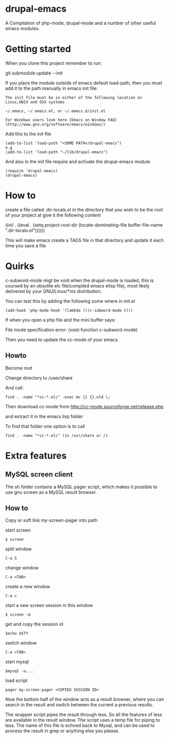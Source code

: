drupal-emacs
============

A Compilation of php-mode, drupal-mode and a number of other useful emacs modules. 

Getting started
===============
When you clone this project remember to run:

git submodule update --init

If you place the module outside of emacs default load-path, then you must add it to the path manually in emacs init file:

    The init file must be in either of the following location on Linux,UNIX and OSX systems
    
    ~/.emacs, ~/.emacs.el, or ~/.emacs.d/init.el
    
    For Windows users look here [Emacs on Window FAQ](http://www.gnu.org/software/emacs/windows/)

Add this to the init file

    (add-to-list 'load-path "<SOME PATH>/drupal-emacs")
    e.g
    (add-to-list 'load-path "~/lib/drupal-emacs")

And also in the init file require and activate the drupal-emacs module

    (require 'drupal-emacs)
    (drupal-emacs)

How to
======
create a file called .dir-locals.el in the directory that you wish to be the root of your project at give it the following content

((nil . ((eval . (setq project-root-dir (locate-dominating-file buffer-file-name ".dir-locals.el"))))))

This will make emacs create a TAGS file in that directory and update it each time you save a file

Quirks
======
c-subword-mode migt be void when the drupal-mode is loaded, this is coursed by an obsolite elc file(compiled emacs elisp file), most likely delivered by your GNU/Linux/*nix distribution.

You can test this by adding the following some where in init.el
 
    (add-hook 'php-mode-hook '(lambda ()(c-subword-mode t)))

If when you open a php file and the mini buffer says:

File mode specification error: (void-function c-subword-mode)

Then you need to update the cc-mode of your emacs.

Howto
-----
Become root

Change directory to /user/share

And call:

    find . -name "*cc-*.elc" -exec mv {} {}.old \;

Then download cc-mode from http://cc-mode.sourceforge.net/release.php

and extract it in the emacs lisp folder

To find that folder one option is to call

    find . -name "*cc-*.elc" (in /usr/share or /)


Extra features
==============

MySQL screen client
-------------------
The sh folder contains a MySQL pager script, which makes it possible to use gnu screen as a MySQL result browser.

How to
------
Copy or soft link my-screen-pager into path

start screen

    $ screen

split window

    C-a S

change window

    C-a <TAB>

create a new window

    C-a c

start a new screen session in this window

    $ screen -m

get and copy the session id

    $echo $STY

switch window

    C-a <TAB>

start mysql

    $mysql -u....

load script

    pager my-screen-pager <COPIED SESSION ID>

Now the bottom half of the window acts as a result browser, where you can search in the result and switch between the current a previous results.

The wrapper script pipes the result through less. So all the features of less are available in the result window.
The script uses a temp file for piping to less. The name of this file is echoed back to Mysql, and can be used to process the result in grep or anything else you please.

